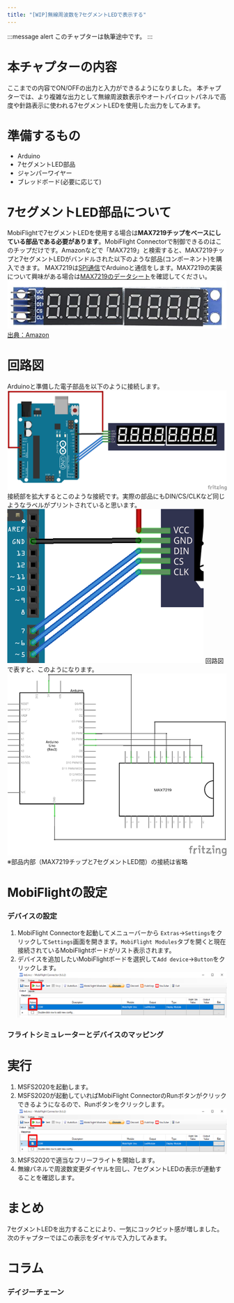 ```yaml
---
title: "[WIP]無線周波数を7セグメントLEDで表示する"
---
```


:::message alert
このチャプターは執筆途中です。
:::

# 本チャプターの内容
ここまでの内容でON/OFFの出力と入力ができるようになりました。
本チャプターでは、より複雑な出力として無線周波数表示やオートパイロットパネルで高度や針路表示に使われる7セグメントLEDを使用した出力をしてみます。

# 準備するもの
- Arduino
- 7セグメントLED部品
- ジャンパーワイヤー
- ブレッドボード(必要に応じて)

# 7セグメントLED部品について
MobiFlightで7セグメントLEDを使用する場合は**MAX7219チップをベースにしている部品である必要があります**。MobiFlight Connectorで制御できるのはこのチップだけです。Amazonなどで「MAX7219」と検索すると、MAX7219チップと7セグメントLEDがバンドルされた以下のような部品(コンポーネント)を購入できます。
MAX7219は[SPI通信](https://emb.macnica.co.jp/articles/8191/)でArduinoと通信をします。MAX7219の実装について興味がある場合は[MAX7219のデータシート](http://www.microtechnica.tv/support/manual/MAX7219_jp.pdf)を確認してください。
![](/images/mobiflight-msfs2020-build-controller/com-radio-7seg-led/7seg-led.png)
[出典：Amazon](https://www.amazon.co.jp/s?k=Max7219&__mk_ja_JP=%E3%82%AB%E3%82%BF%E3%82%AB%E3%83%8A&crid=3M9ZROTVXUXAF&sprefix=max7219%2Caps%2C235&ref=nb_sb_noss_1)


# 回路図
Arduinoと準備した電子部品を以下のように接続します。
![](/images/mobiflight-msfs2020-build-controller/com-radio-7seg-led/breadboard.png)
接続部を拡大するとこのような接続です。実際の部品にもDIN/CS/CLKなど同じようなラベルがプリントされていると思います。
![](/images/mobiflight-msfs2020-build-controller/com-radio-7seg-led/zoom.png)
回路図で表すと、このようになります。
![](/images/mobiflight-msfs2020-build-controller/com-radio-7seg-led/circuit.png)
※部品内部（MAX7219チップと7セグメントLED間）の接続は省略

# MobiFlightの設定
### デバイスの設定
1. MobiFlight Connectorを起動してメニューバーから `Extras`→`Settings`をクリックして`Settings`画面を開きます。`MobiFlight Modules`タブを開くと現在接続されているMobiFlightボードがリスト表示されます。
1. デバイスを追加したいMobiFlightボードを選択して`Add device`→`Button`をクリックします。
![](/images/mobiflight-msfs2020-build-controller/com-radio-7seg-led/201.png)

### フライトシミュレーターとデバイスのマッピング

# 実行
1. MSFS2020を起動します。
1. MSFS2020が起動していればMobiFlight ConnectorのRunボタンがクリックできるようになるので、Runボタンをクリックします。
![](/images/mobiflight-msfs2020-build-controller/com-radio-7seg-led/201.png)
1. MSFS2020で適当なフリーフライトを開始します。
1. 無線パネルで周波数変更ダイヤルを回し、7セグメントLEDの表示が連動することを確認します。

# まとめ
7セグメントLEDを出力することにより、一気にコックピット感が増しました。
次のチャプターではこの表示をダイヤルで入力してみます。

# コラム
### デイジーチェーン